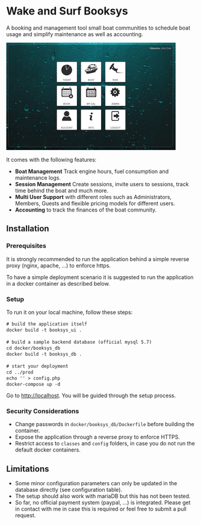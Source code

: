 # Wake and Surf Booksys

A booking and management tool small boat communities to schedule boat usage and simplify maintenance as well as accounting.

![dashboard view](https://raw.githubusercontent.com/guidohu/booksys/master/docs/img/dashboard.png)

It comes with the following features:
- **Boat Management** Track engine hours, fuel consumption and maintenance logs.
- **Session Management** Create sessions, invite users to sessions, track time behind the boat and much more.
- **Multi User Support** with different roles such as Administrators, Members, Guests and flexible pricing models for different users.
- **Accounting** to track the finances of the boat community.

## Installation

### Prerequisites
It is strongly recommended to run the application behind a simple reverse proxy (nginx, apache, ...) to enforce https.

To have a simple deployment scenario it is suggested to run the application in a docker container as described below.

### Setup
To run it on your local machine, follow these steps:

```
# build the application itself
docker build -t booksys_ui .

# build a sample backend database (official mysql 5.7)
cd docker/booksys_db
docker build -t booksys_db .

# start your deployment
cd ../prod
echo '' > config.php
docker-compose up -d
```

Go to [http://localhost](http://localhost). You will be guided through the setup process.

### Security Considerations

- Change passwords in `docker/booksys_db/Dockerfile` before building the container.
- Expose the application through a reverse proxy to enforce HTTPS.
- Restrict access to `classes` and `config` folders, in case you do not run the default docker containers.

## Limitations

- Some minor configuration parameters can only be updated in the database directly (see configuration table).
- The setup should also work with mariaDB but this has not been tested.
- So far, no official payment system (paypal, ...) is integrated. Please get in contact with me in case this is required or feel free to submit a pull request.
